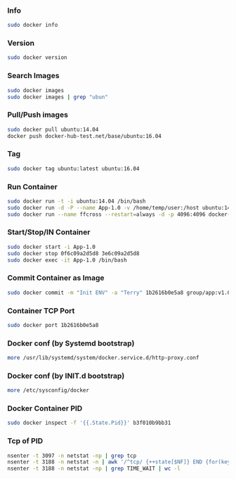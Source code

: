 ### Info

```bash
sudo docker info
```

### Version

```bash
sudo docker version
```

### Search Images

```bash
sudo docker images
sudo docker images | grep "ubun"
```

### Pull/Push images

```bash
sudo docker pull ubuntu:14.04
docker push docker-hub-test.net/base/ubuntu:16.04
```

### Tag

```bash
sudo docker tag ubuntu:latest ubuntu:16.04
```

### Run Container

```bash
sudo docker run -t -i ubuntu:14.04 /bin/bash
sudo docker run -d -P --name App-1.0 -v /home/temp/user:/host ubuntu:14.04 /bin/bash
sudo docker run --name ffcross --restart=always -d -p 4096:4096 docker-hub-test.net:80/group/ffcross:1.0.8995
```

### Start/Stop/IN Container

```bash
sudo docker start -i App-1.0
sudo docker stop 0f6c09a2d5d8 3e6c09a2d5d8
sudo docker exec -it App-1.0 /bin/bash
```

### Commit Container as Image

```bash
sudo docker commit -m "Init ENV" -a "Terry" 1b2616b0e5a8 group/app:v1.0.0
```

### Container TCP Port

```bash
sudo docker port 1b2616b0e5a8
```

### Docker conf (by Systemd bootstrap)

```bash
more /usr/lib/systemd/system/docker.service.d/http-proxy.conf
```

### Docker conf (by INIT.d bootstrap)

```bash
more /etc/sysconfig/docker
```

### Docker Container PID

```bash
sudo docker inspect -f '{{.State.Pid}}' b3f010b9bb31
```

### Tcp of PID

```bash
nsenter -t 3097 -n netstat -np | grep tcp
nsenter -t 3188 -n netstat -n | awk '/^tcp/ {++state[$NF]} END {for(key in state) print key,"\t",state[key]}'
nsenter -t 3188 -n netstat -np | grep TIME_WAIT | wc -l
```